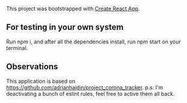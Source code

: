 This project was bootstrapped with [Create React App](https://github.com/facebook/create-react-app).

## For testing in your own system

Run npm i, and after all the dependencies install, run npm start on your terminal.

## Observations

This application is based on https://github.com/adrianhajdin/project_corona_tracker.
p.s: I'm deactivating a bunch of eslint rules, feel free to active them all back.
